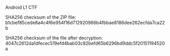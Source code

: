 Android L1 CTF

SHA256 checksum of the ZIP file: b1cbef85cede8a4c4f6e954f16d712920966b4fbbae8186dee262ecfda7ca22b

SHA256 checksum of the file after decryption: 4047c2612da1dfecec519efd4bab03c82befd65b6296bd9ddc5f20151194520a
